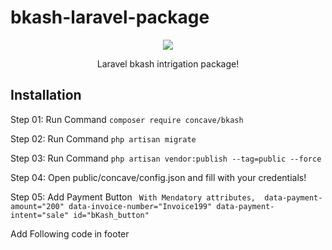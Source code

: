 # bkash-laravel-package
<p align="center"><a href="https://github.com/ConcaveIT/bkash-laravel-package" target="_blank"><img src="https://www.bkash.com/sites/all/themes/bkash/logo.png?87980"></a></p>
<p align="center">
    Laravel bkash intrigation package!
</p>
<h2>Installation</h2>
<p>Step 01: Run Command <code>composer require concave/bkash</code></p>
<p>Step 02: Run Command <code>php artisan migrate</code></p>
<p>Step 03: Run Command <code>php artisan vendor:publish --tag=public --force</code></p>
<p>Step 04: Open public/concave/config.json and fill with your credentials!</code></p>
<p>Step 05: Add Payment Button <code> With Mendatory attributes,  data-payment-amount="200" data-invoice-number="Invoice199" data-payment-intent="sale" id="bKash_button"</code><p>

<p>Add Following code in footer</p>
<code><script src="https://code.jquery.com/jquery-1.8.3.min.js"  integrity="sha256-YcbK69I5IXQftf/mYD8WY0/KmEDCv1asggHpJk1trM8=" crossorigin="anonymous"></script> </code><br><br>
<code> <script id="myScript"  src="https://scripts.sandbox.bka.sh/versions/1.2.0-beta/checkout/bKash-checkout-sandbox.js"></script></code><br><br>
<code> <script> var base_url = "{{ url('/') }}"; var csrf = "{{ csrf_token() }}"; </script></code><br><br>
<code> <script src="{{ asset('concave/bkash.js') }}"></script></code><br><br>

